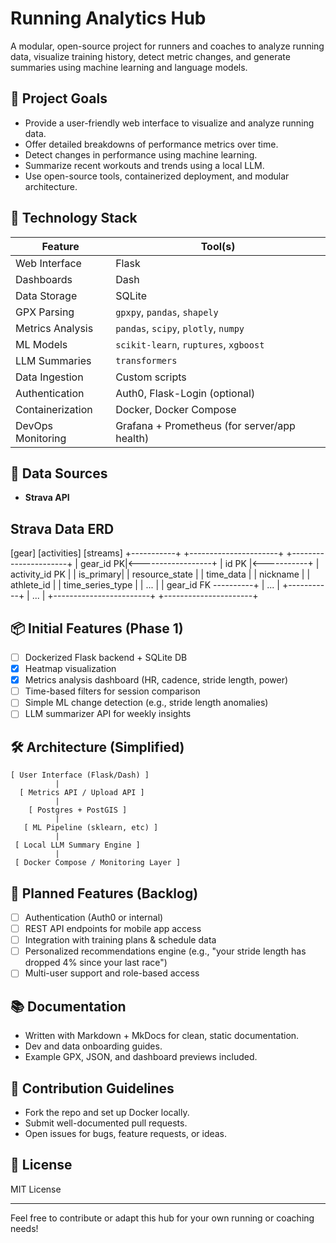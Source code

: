 # Running Analytics Hub

A modular, open-source project for runners and coaches to analyze running data, visualize training history, detect metric changes, and generate summaries using machine learning and language models.

## 🚀 Project Goals

* Provide a user-friendly web interface to visualize and analyze running data.
* Offer detailed breakdowns of performance metrics over time.
* Detect changes in performance using machine learning.
* Summarize recent workouts and trends using a local LLM.
* Use open-source tools, containerized deployment, and modular architecture.

## 🧱 Technology Stack

| Feature           | Tool(s)                                                |
| ----------------- | ------------------------------------------------------ |
| Web Interface     | Flask                                                  |
| Dashboards        | Dash                                                   |
| Data Storage      | SQLite                                                 |
| GPX Parsing       | `gpxpy`, `pandas`, `shapely`                           |
| Metrics Analysis  | `pandas`, `scipy`, `plotly`, `numpy`                   |
| ML Models         | `scikit-learn`, `ruptures`, `xgboost`                  |
| LLM Summaries     | `transformers`                  |
| Data Ingestion    | Custom scripts                                         |
| Authentication    | Auth0, Flask-Login (optional)                          |
| Containerization  | Docker, Docker Compose                                 |
| DevOps Monitoring | Grafana + Prometheus (for server/app health)           |

## 🔄 Data Sources

* **Strava API** 

## Strava Data ERD

[gear]                             [activities]                         [streams]
+-----------+                     +----------------------+             +----------------------+
| gear_id PK|<------------------+ | id PK               |<-----------+ | activity_id PK       |
| is_primary|                    | resource_state       |             | time_data             |
| nickname  |                    | athlete_id           |             | time_series_type      |
| ...       |                    | gear_id FK ----------+             | ...                   |
+-----------+                    | ...                  |             +------------------------+
                                 +----------------------+



## 📦 Initial Features (Phase 1)

* [ ] Dockerized Flask backend + SQLite DB
* [X] Heatmap visualization
* [X] Metrics analysis dashboard (HR, cadence, stride length, power)
* [ ] Time-based filters for session comparison
* [ ] Simple ML change detection (e.g., stride length anomalies)
* [ ] LLM summarizer API for weekly insights

## 🛠️ Architecture (Simplified)

```
[ User Interface (Flask/Dash) ]
          |
  [ Metrics API / Upload API ]
          |
    [ Postgres + PostGIS ]
          |
   [ ML Pipeline (sklearn, etc) ]
          |
 [ Local LLM Summary Engine ]
          |
 [ Docker Compose / Monitoring Layer ]
```

## 📅 Planned Features (Backlog)

* [ ] Authentication (Auth0 or internal)
* [ ] REST API endpoints for mobile app access
* [ ] Integration with training plans & schedule data
* [ ] Personalized recommendations engine (e.g., "your stride length has dropped 4% since your last race")
* [ ] Multi-user support and role-based access

## 📚 Documentation

* Written with Markdown + MkDocs for clean, static documentation.
* Dev and data onboarding guides.
* Example GPX, JSON, and dashboard previews included.

## 🤝 Contribution Guidelines

* Fork the repo and set up Docker locally.
* Submit well-documented pull requests.
* Open issues for bugs, feature requests, or ideas.

## 📜 License

MIT License

---

Feel free to contribute or adapt this hub for your own running or coaching needs!
